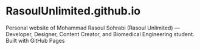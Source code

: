 # RasoulUnlimited.github.io
Personal website of Mohammad Rasoul Sohrabi (Rasoul Unlimited) — Developer, Designer, Content Creator, and Biomedical Engineering student. Built with GitHub Pages
